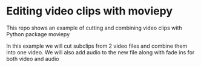 # Editing video clips with moviepy

This repo shows an example of cutting and combining video clips with Python package moviepy

In this example we will cut subclips from 2 video files and combine them into one video. We will also add audio to the new file along with fade ins for both video and audio